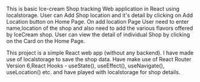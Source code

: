 This is basic Ice-cream Shop tracking Web application in React using localstorage.
User can Add Shop location and it's detail by clicking on Add Location button on Home Page.
On add location Page User need to enter name,location of the shop and also need to add the various flavors offered by IceCream shop.
User can view the detail of individual Shop by clicking on the Card on the Home Page.

This project is a simple React web app (without any backend). I have made use of localstorage to save the shop data.
Have make use of React Router Version 6,React Hooks - useState(), useEffect(), useNavigate(), useLocation() etc. and have played with localstorage for shop details.

